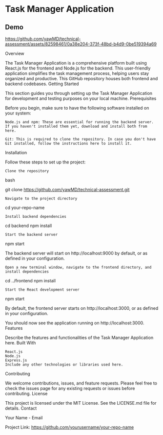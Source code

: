 
# Task Manager Application


## Demo

https://github.com/yawMD/technical-assessment/assets/82598461/0a38e204-373f-48bd-b4d9-0be519394a69


Overview

The Task Manager Application is a comprehensive platform built using React.js for the frontend and Node.js for the backend. This user-friendly application simplifies the task management process, helping users stay organized and productive. This GitHub repository houses both frontend and backend codebases.
Getting Started

This section guides you through setting up the Task Manager Application for development and testing purposes on your local machine.
Prerequisites

Before you begin, make sure to have the following software installed on your system:

    Node.js and npm: These are essential for running the backend server. If you haven't installed them yet, download and install both from here.

    Git: This is required to clone the repository. In case you don't have Git installed, follow the instructions here to install it.

Installation

Follow these steps to set up the project:

    Clone the repository

bash

git clone https://github.com/yawMD/technical-assessment.git

    Navigate to the project directory



cd your-repo-name

    Install backend dependencies



cd backend
npm install

    Start the backend server



npm start

The backend server will start on http://localhost:9000 by default, or as defined in your configuration.

    Open a new terminal window, navigate to the frontend directory, and install dependencies



cd ../frontend
npm install

    Start the React development server


npm start

By default, the frontend server starts on http://localhost:3000, or as defined in your configuration.

You should now see the application running on http://localhost:3000.
Features

Describe the features and functionalities of the Task Manager Application here.
Built With

    React.js
    Node.js
    Express.js
    Include any other technologies or libraries used here.

Contributing

We welcome contributions, issues, and feature requests. Please feel free to check the issues page for any existing requests or issues before contributing.
License

This project is licensed under the MIT License. See the LICENSE.md file for details.
Contact

Your Name - Email

Project Link: https://github.com/yourusername/your-repo-name
